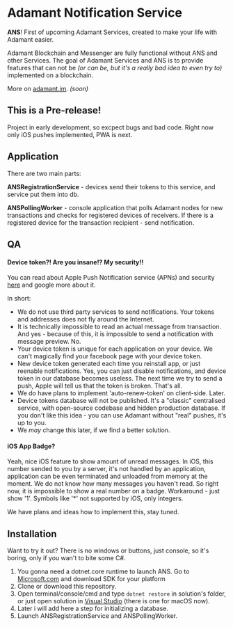 # Adamant Notification Service
**ANS**! First of upcoming Adamant Services, created to make your life with Adamant easier.

Adamant Blockchain and Messenger are fully functional without ANS and other Services. The goal of Adamant Services and ANS is to provide features that can not be *(or can be, but it's a really bad idea to even try to)* implemented on a blockchain.

More on [adamant.im](https://adamant.im). *(soon)*

## This is a Pre-release!
Project in early development, so excpect bugs and bad code.
Right now only iOS pushes implemented, PWA is next.

## Application
There are two main parts:

**ANSRegistrationService** - devices send their tokens to this service, and service put them into db.

**ANSPollingWorker** - console application that polls Adamant nodes for new transactions and checks for registered devices of receivers. If there is a registered device for the transaction recipient - send notification.

## QA
#### Device token?! Are you insane!? My security!!
You can read about Apple Push Notification service (APNs) and security [here](https://developer.apple.com/library/content/documentation/NetworkingInternet/Conceptual/RemoteNotificationsPG/APNSOverview.html) and google more about it.

In short:
- We do not use third party services to send notifications. Your tokens and addresses does not fly around the Internet.
- It is technically impossible to read an actual message from transaction. And yes - because of this, it is impossible to send a notification with message preview. No.
- Your device token is unique for each application on your device. We can't magically find your facebook page with your device token.
- New device token generated each time you reinstall app, or just reenable notifications. Yes, you can just disable notifications, and device token in our database becomes useless. The next time we try to send a push, Apple will tell us that the token is broken. That's all.
- We do have plans to implement 'auto-renew-token' on client-side. Later.
- Device tokens database will not be published. It's a "classic" centralised service, with open-source codebase and hidden production database. If you don't like this idea - you can use Adamant without "real" pushes, it's up to you.
- We *may* change this later, if we find a better solution.

#### iOS App Badge?
Yeah, nice iOS feature to show amount of unread messages. In iOS, this number sended to you by a server, it's not handled by an application, application can be even terminated and unloaded from memory at the moment. We do not know how many messages you haven't read. So right now, it is impossible to show a real number on a badge. Workaround - just show '1'. Symbols like '\*' not supported by iOS, only integers.

We have plans and ideas how to implement this, stay tuned.

## Installation
Want to try it out? There is no windows or buttons, just console, so it's boring, only if you wan't to bite some C#.
1. You gonna need a dotnet.core runtime to launch ANS. Go to [Microsoft.com](https://www.microsoft.com/net/learn/get-started) and download SDK for your platform
2. Clone or download this repository.
3. Open terminal/console/cmd and type `dotnet restore` in solution's folder, or just open solution in [Visual Studio](https://www.visualstudio.com) (there is one for macOS now).
4. Later i will add here a step for initializing a database.
5. Launch ANSRegistrationService and ANSPollingWorker.
